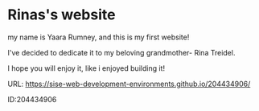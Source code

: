 # Rinas's website
my name is Yaara Rumney, and this is my first website!

I've decided to dedicate it to my beloving grandmother- Rina Treidel.

I hope you will enjoy it, like i enjoyed building it!


URL: https://sise-web-development-environments.github.io/204434906/

ID:204434906
